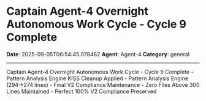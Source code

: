 # Captain Agent-4 Overnight Autonomous Work Cycle - Cycle 9 Complete

**Date**: 2025-09-05T06:54:45.078482
**Agent**: Agent-4
**Category**: general

---

Captain Agent-4 Overnight Autonomous Work Cycle - Cycle 9 Complete - Pattern Analysis Engine KISS Cleanup Applied - Pattern Analysis Engine (294→274 lines) - Final V2 Compliance Maintenance - Zero Files Above 300 Lines Maintained - Perfect 100% V2 Compliance Preserved
